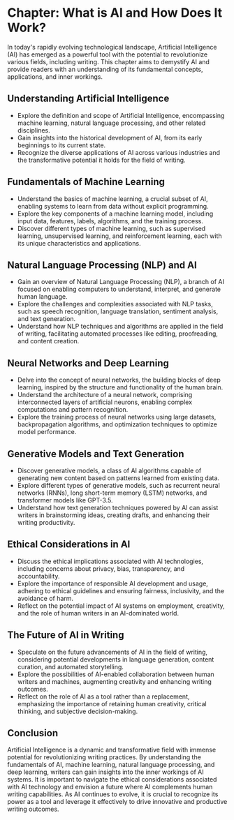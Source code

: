 Chapter: What is AI and How Does It Work?
=========================================

In today's rapidly evolving technological landscape, Artificial Intelligence (AI) has emerged as a powerful tool with the potential to revolutionize various fields, including writing. This chapter aims to demystify AI and provide readers with an understanding of its fundamental concepts, applications, and inner workings.

Understanding Artificial Intelligence
-------------------------------------

* Explore the definition and scope of Artificial Intelligence, encompassing machine learning, natural language processing, and other related disciplines.
* Gain insights into the historical development of AI, from its early beginnings to its current state.
* Recognize the diverse applications of AI across various industries and the transformative potential it holds for the field of writing.

Fundamentals of Machine Learning
--------------------------------

* Understand the basics of machine learning, a crucial subset of AI, enabling systems to learn from data without explicit programming.
* Explore the key components of a machine learning model, including input data, features, labels, algorithms, and the training process.
* Discover different types of machine learning, such as supervised learning, unsupervised learning, and reinforcement learning, each with its unique characteristics and applications.

Natural Language Processing (NLP) and AI
----------------------------------------

* Gain an overview of Natural Language Processing (NLP), a branch of AI focused on enabling computers to understand, interpret, and generate human language.
* Explore the challenges and complexities associated with NLP tasks, such as speech recognition, language translation, sentiment analysis, and text generation.
* Understand how NLP techniques and algorithms are applied in the field of writing, facilitating automated processes like editing, proofreading, and content creation.

Neural Networks and Deep Learning
---------------------------------

* Delve into the concept of neural networks, the building blocks of deep learning, inspired by the structure and functionality of the human brain.
* Understand the architecture of a neural network, comprising interconnected layers of artificial neurons, enabling complex computations and pattern recognition.
* Explore the training process of neural networks using large datasets, backpropagation algorithms, and optimization techniques to optimize model performance.

Generative Models and Text Generation
-------------------------------------

* Discover generative models, a class of AI algorithms capable of generating new content based on patterns learned from existing data.
* Explore different types of generative models, such as recurrent neural networks (RNNs), long short-term memory (LSTM) networks, and transformer models like GPT-3.5.
* Understand how text generation techniques powered by AI can assist writers in brainstorming ideas, creating drafts, and enhancing their writing productivity.

Ethical Considerations in AI
----------------------------

* Discuss the ethical implications associated with AI technologies, including concerns about privacy, bias, transparency, and accountability.
* Explore the importance of responsible AI development and usage, adhering to ethical guidelines and ensuring fairness, inclusivity, and the avoidance of harm.
* Reflect on the potential impact of AI systems on employment, creativity, and the role of human writers in an AI-dominated world.

The Future of AI in Writing
---------------------------

* Speculate on the future advancements of AI in the field of writing, considering potential developments in language generation, content curation, and automated storytelling.
* Explore the possibilities of AI-enabled collaboration between human writers and machines, augmenting creativity and enhancing writing outcomes.
* Reflect on the role of AI as a tool rather than a replacement, emphasizing the importance of retaining human creativity, critical thinking, and subjective decision-making.

Conclusion
----------

Artificial Intelligence is a dynamic and transformative field with immense potential for revolutionizing writing practices. By understanding the fundamentals of AI, machine learning, natural language processing, and deep learning, writers can gain insights into the inner workings of AI systems. It is important to navigate the ethical considerations associated with AI technology and envision a future where AI complements human writing capabilities. As AI continues to evolve, it is crucial to recognize its power as a tool and leverage it effectively to drive innovative and productive writing outcomes.
